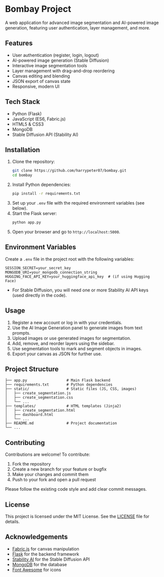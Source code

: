 # Bombay Project

A web application for advanced image segmentation and AI-powered image generation, featuring user authentication, layer management, and more.

## Features

- User authentication (register, login, logout)
- AI-powered image generation (Stable Diffusion)
- Interactive image segmentation tools
- Layer management with drag-and-drop reordering
- Canvas editing and blending
- JSON export of canvas state
- Responsive, modern UI

## Tech Stack

- Python (Flask)
- JavaScript (ES6, Fabric.js)
- HTML5 & CSS3
- MongoDB
- Stable Diffusion API (Stability AI)

## Installation

1. Clone the repository:
   ```bash
   git clone https://github.com/harrypeter07/bombay.git
   cd bombay
   ```
2. Install Python dependencies:
   ```bash
   pip install -r requirements.txt
   ```
3. Set up your `.env` file with the required environment variables (see below).
4. Start the Flask server:
   ```bash
   python app.py
   ```
5. Open your browser and go to `http://localhost:5000`.

## Environment Variables

Create a `.env` file in the project root with the following variables:

```
SESSION_SECRET=your_secret_key
MONGODB_URI=your_mongodb_connection_string
HUGGING_FACE_API_KEY=your_huggingface_api_key  # (if using Hugging Face)
```

- For Stable Diffusion, you will need one or more Stability AI API keys (used directly in the code).

## Usage

1. Register a new account or log in with your credentials.
2. Use the AI Image Generation panel to generate images from text prompts.
3. Upload images or use generated images for segmentation.
4. Add, remove, and reorder layers using the sidebar.
5. Use segmentation tools to mark and segment objects in images.
6. Export your canvas as JSON for further use.

## Project Structure

```
├── app.py                  # Main Flask backend
├── requirements.txt        # Python dependencies
├── static/                 # Static files (JS, CSS, images)
│   ├── create_segmentation.js
│   ├── create_segmentation.css
│   └── ...
├── templates/              # HTML templates (Jinja2)
│   ├── create_segmentation.html
│   ├── dashboard.html
│   └── ...
├── README.md               # Project documentation
└── ...
```

## Contributing

Contributions are welcome! To contribute:

1. Fork the repository
2. Create a new branch for your feature or bugfix
3. Make your changes and commit them
4. Push to your fork and open a pull request

Please follow the existing code style and add clear commit messages.

## License

This project is licensed under the MIT License. See the [LICENSE](LICENSE) file for details.

## Acknowledgements

- [Fabric.js](http://fabricjs.com/) for canvas manipulation
- [Flask](https://flask.palletsprojects.com/) for the backend framework
- [Stability AI](https://platform.stability.ai/) for the Stable Diffusion API
- [MongoDB](https://www.mongodb.com/) for the database
- [Font Awesome](https://fontawesome.com/) for icons
